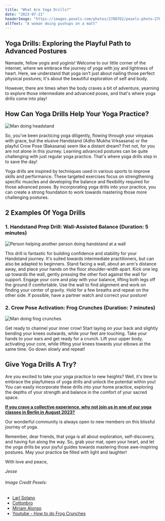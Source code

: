 ```yaml
---
title: "What Are Yoga Drills?"
date: "2023-07-21"
headerImage: "https://images.pexels.com/photos/2780762/pexels-photo-2780762.jpeg?auto=compress&cs=tinysrgb&w=1260&h=750&dpr=1"
altText: "A woman doing pushups on a matt"
---
```


## Yoga Drills: Exploring the Playful Path to Advanced Postures

Namaste, fellow yogis and yoginis! Welcome to our little corner of the internet, where we embrace the journey of yoga with joy and lightness of heart. Here, we understand that yoga isn't just about nailing those perfect physical postures; it's about the beautiful exploration of self and body.

However, there are times when the body craves a bit of adventure, yearning to explore those intermediate and advanced poses, and that's where yoga drills come into play!

## How Can Yoga Drills Help Your Yoga Practice?

![Man doing headstand](https://images.pexels.com/photos/4325470/pexels-photo-4325470.jpeg?auto=compress&cs=tinysrgb&w=1260&h=750&dpr=1)

So, you've been practicing yoga diligently, flowing through your vinyasas with grace, but the elusive Handstand (Adho Mukha Vrksasana) or the playful Crow Pose (Bakasana) seem like a distant dream? Fret not, for you are not alone in this journey. Learning advanced postures can be quite challenging with just regular yoga practice. That's where yoga drills step in to save the day!

Yoga drills are inspired by techniques used in various sports to improve skills and performance. These targeted exercises focus on strengthening specific muscles and developing the balance and flexibility required for those advanced poses. By incorporating yoga drills into your practice, you can create a strong foundation to work towards mastering those more challenging postures.

## 2 Examples Of Yoga Drills

### 1. Handstand Prep Drill: Wall-Assisted Balance (Duration: 5 minutes)

![Person helping another person doing handstand at a wall](https://images.pexels.com/photos/7592764/pexels-photo-7592764.jpeg?auto=compress&cs=tinysrgb&w=1260&h=750&dpr=1)

This drill is fantastic for building confidence and stability for your Handstand journey. It's suited towards intermediate practitioners, but can also be adapted to beginners.
Stand facing a wall, about an arm's distance away, and place your hands on the floor shoulder-width apart. Kick one leg up towards the wall, gently pressing the other foot against the wall for support. Engage your core and play with your balance, lifting both legs off the ground if comfortable. Use the wall to find alignment and work on finding your center of gravity. Hold for a few breaths and repeat on the other side. If possible, have a partner watch and correct your posture!

### 2. Crow Pose Activation: Frog Crunches (Duration: 7 minutes)

![Man doing frog crunches](https://i.ibb.co/rmJ2ZZn/frog-crunches.gif)

Get ready to channel your inner crow! Start laying on your back and slightly bending your knees outwards, while your feet are touching. Take your hands to your ears and get ready for a crunch. Lift your upper body, activating your core, while lifting your knees towards your elbows at the same time. Go down slowly and repeat!

## Give Yoga Drills A Try?

Are you excited to take your yoga practice to new heights? Well, it's time to embrace the playfulness of yoga drills and unlock the potential within you! You can easily incorporate these drills into your home practice, exploring the depths of your strength and balance in the comfort of your sacred space.

[**If you crave a collective experience, why not join us in one of our yoga classes in Berlin in August 2023?**](https://cal.com/hi-jesse/9friends-yoga-fhain?month=2023-08&date=2023-08-01)

Our wonderful community is always open to new members on this blissful journey of yoga.

Remember, dear friends, that yoga is all about exploration, self-discovery, and having fun along the way. So, grab your mat, open your heart, and let the yoga drills be your joyful guides towards mastering those awe-inspiring postures. May your practice be filled with light and laughter!

With love and peace,

_Jesse_

###### Image Credit Pexels:

- [Larl Solano](https://www.pexels.com/photo/woman-doing-push-ups-2780762/)
- [Cottonbro](https://www.pexels.com/photo/woman-in-black-skirt-kneeling-on-floor-4325470/)
- [Miriam Alonso](https://www.pexels.com/photo/trainer-helping-woman-doing-asana-7592764/)
- [Youtube - How to do Frog Crunches](https://youtu.be/zRMYJf5oe_I)
